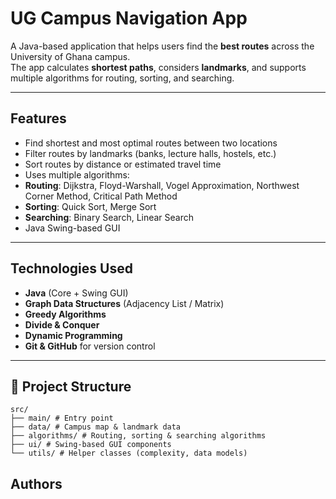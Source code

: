 #  UG Campus Navigation App

A Java-based application that helps users find the **best routes** across the University of Ghana campus.  
The app calculates **shortest paths**, considers **landmarks**, and supports multiple algorithms for routing, sorting, and searching.

---

##  Features
-  Find shortest and most optimal routes between two locations
-  Filter routes by landmarks (banks, lecture halls, hostels, etc.)
-  Sort routes by distance or estimated travel time
-  Uses multiple algorithms:
  - **Routing**: Dijkstra, Floyd-Warshall, Vogel Approximation, Northwest Corner Method, Critical Path Method
  - **Sorting**: Quick Sort, Merge Sort
  - **Searching**: Binary Search, Linear Search
-  Java Swing-based GUI

---

##  Technologies Used
- **Java** (Core + Swing GUI)
- **Graph Data Structures** (Adjacency List / Matrix)
- **Greedy Algorithms**
- **Divide & Conquer**
- **Dynamic Programming**
- **Git & GitHub** for version control

---

## 📂 Project Structure
```
src/
├── main/ # Entry point
├── data/ # Campus map & landmark data
├── algorithms/ # Routing, sorting & searching algorithms
├── ui/ # Swing-based GUI components
└── utils/ # Helper classes (complexity, data models)
```

## Authors 

